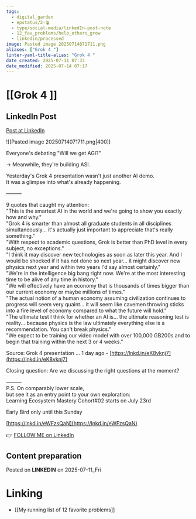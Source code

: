 ```yaml
---
tags:
  - digital_garden
  - epstatus/2-🪴
  - type/social-media/linkedIn-post-note
  - 12_fav_problems/help_others_grow
  - linkedin/processed
image: Pasted image 20250714071711.png
aliases: ["Grok 4 "]
linter-yaml-title-alias: "Grok 4 "
date_created: 2025-07-11 07:33
date_modified: 2025-07-14 07:17
---
```

# [[Grok 4 ]]

## LinkedIn Post

[Post at LinkedIn](https://www.linkedin.com/posts/sebastiankamilli_everyones-debating-will-we-get-agi-activity-7349316647322628097-HSxl?utm_source=share&utm_medium=member_desktop&rcm=ACoAAA1M1pkBgWCYPhT45EpfLiHzViQqRWNCIv4)

![[Pasted image 20250714071711.png|400]]

Everyone's debating "Will we get AGI?"  
  
→ Meanwhile, they're building ASI.  
  
Yesterday's Grok 4 presentation wasn't just another AI demo.  
It was a glimpse into what's already happening.  
  
———  
  
9 quotes that caught my attention:  
"This is the smartest AI in the world and we're going to show you exactly how and why."  
"Grok 4 is smarter than almost all graduate students in all disciplines simultaneously... it's actually just important to appreciate that's really something."  
"With respect to academic questions, Grok is better than PhD level in every subject, no exceptions."  
"I think it may discover new technologies as soon as later this year. And I would be shocked if it has not done so next year... it might discover new physics next year and within two years I'd say almost certainly."  
"We're in the intelligence big bang right now. We're at the most interesting time to be alive of any time in history."  
"We will effectively have an economy that is thousands of times bigger than our current economy or maybe millions of times."  
"The actual notion of a human economy assuming civilization continues to progress will seem very quaint... it will seem like cavemen throwing sticks into a fire level of economy compared to what the future will hold."  
"The ultimate test I think for whether an AI is... the ultimate reasoning test is reality... because physics is the law ultimately everything else is a recommendation. You can't break physics."  
"We expect to be training our video model with over 100,000 GB200s and to begin that training within the next 3 or 4 weeks."  
  
Source: Grok 4 presentation ... 1 day ago - [https://lnkd.in/eK8vknj7](https://lnkd.in/eK8vknj7)  
  
Closing question: Are we discussing the right questions at the moment?  
  
———  
P.S. On comparably lower scale,  
but see it as an entry point to your own exploration:  
Learning Ecosystem Mastery Cohort#02 starts on July 23rd  
  
Early Bird only until this Sunday  
  
[https://lnkd.in/eWFzsQaN](https://lnkd.in/eWFzsQaN)

👉 [FOLLOW ME on LinkedIn](https://www.linkedin.com/comm/mynetwork/discovery-see-all?usecase=PEOPLE_FOLLOWS&followMember=sebastiankamilli)

## Content preparation

Posted on **LINKEDIN** on 2025-07-11_Fri

# Linking

+ [[My running list of 12 favorite problems]]